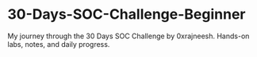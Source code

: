 # 30-Days-SOC-Challenge-Beginner
My journey through the 30 Days SOC Challenge by 0xrajneesh. Hands-on labs, notes, and daily progress.
